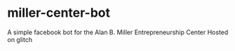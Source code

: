 # miller-center-bot

A simple facebook bot for the Alan B. Miller Entrepreneurship Center
Hosted on glitch
